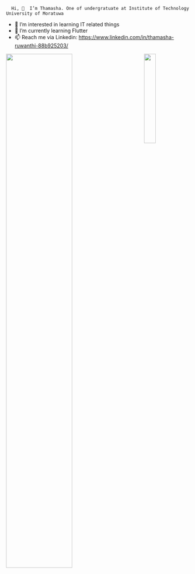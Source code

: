       Hi, 👋  I’m Thamasha. One of undergratuate at Institute of Technology University of Moratuwa
- 👀 I’m interested in learning IT related things
- 🌱 I’m currently learning Flutter 
- 📫 Reach me via Linkedin: https://www.linkedin.com/in/thamasha-ruwanthi-88b925203/



<img align="left" width = "60%"  src ="https://github-readme-stats.vercel.app/api?username=Thamasha-ru&show_icons=true&theme=tokyonight"/>

<img align="right" width = "25%" src ="https://github-readme-stats.vercel.app/api/top-langs/?username=Thamasha-ru&layout=demo&theme=tokyonight"/>

<!---
Thamasha-ru/Thamasha-ru is a ✨ special ✨ repository because its `README.md` (this file) appears on your GitHub profile.
You can click the Preview link to take a look at your changes.
--->
